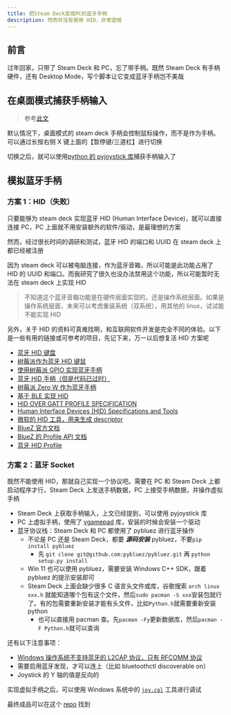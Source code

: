 ```yaml
---
title: 把Steam Deck变成PC的蓝牙手柄
description: 然而并没有使用 HID，非常遗憾
---
```


## 前言

过年回家，只带了 Steam Deck 和 PC，忘了带手柄。既然 Steam Deck 有手柄硬件，还有 Desktop Mode，写个脚本让它变成蓝牙手柄岂不美哉

## 在桌面模式捕获手柄输入

> 参考[此文](https://github.com/ValveSoftware/steam-for-linux/issues/8904)

默认情况下，桌面模式的 steam deck 手柄会控制鼠标操作，而不是作为手柄。可以通过长按右侧 X 键上面的【暂停键/三道杠】进行切换

切换之后，就可以使用[python 的 pyjoystick 库](https://github.com/justengel/pyjoystick)捕获手柄输入了

## 模拟蓝牙手柄

### 方案 1：HID（失败）

只要能够为 steam deck 实现蓝牙 HID (Human Interface Device)，就可以直接连接 PC，PC 上面就不用安装额外的软件/驱动，是最理想的方案

然而，经过很长时间的调研和测试，蓝牙 HID 的端口和 UUID 在 steam deck 上都已经被注册

因为 steam deck 可以被电脑连接，作为蓝牙音箱，所以可能是此功能占用了 HID 的 UUID 和端口。而我研究了很久也没办法禁用这个功能，所以可能暂时无法在 steam deck 上实现 HID

> 不知道这个蓝牙音箱功能是在硬件层面实现的，还是操作系统层面。如果是操作系统层面，未来可以考虑重装系统（双系统），用其他的 linux，试试能不能实现 HID

另外，关于 HID 的资料可真难找啊，和互联网软件开发是完全不同的体验。以下是一些有用的链接或可参考的项目，先记下来，万一以后想复活 HID 方案呢

- [蓝牙 HID 键盘](https://github.com/taoso/btk)
- [树莓派作为蓝牙 HID 键鼠](https://gist.github.com/scientificRat/be2bbac0769bfa04820bc73edc009bdf)
- [使用树莓派 GPIO 实现蓝牙手柄](https://github.com/Heerkog/HIDpi)
- [蓝牙 HID 手柄（但是代码已过时）](https://github.com/007durgesh219/BTGamepad)
- [树莓派 Zero W 作为蓝牙手柄](https://github.com/GamesCreatorsClub/GCC-Joystick)
- [基于 BLE 实现 HID](https://github.com/jpbrucker/BLE_HID)
- [HID OVER GATT PROFILE SPECIFICATION](https://www.bluetooth.org/docman/handlers/downloaddoc.ashx?doc_id=245141)
- [Human Interface Devices (HID) Specifications and Tools](https://www.usb.org/hid)
- [微软的 HID 工具，用来生成 descriptor](https://github.com/microsoft/hidtools)
- [BlueZ 官方文档](https://git.kernel.org/pub/scm/bluetooth/bluez.git/tree/doc)
- [BlueZ 的 Profile API 文档](https://git.kernel.org/pub/scm/bluetooth/bluez.git/tree/doc/profile-api.txt)
- [蓝牙 HID Profile](https://www.bluetooth.com/specifications/specs/human-interface-device-profile-1-1-1/)

### 方案 2：蓝牙 Socket

既然不能使用 HID，那就自己实现一个协议吧。需要在 PC 和 Steam Deck 上都启动程序才行，Steam Deck 上发送手柄数据，PC 上接受手柄数据，并操作虚拟手柄

- Steam Deck 上获取手柄输入，上文已经提到，可以使用 pyjoystick 库
- PC 上虚拟手柄，使用了 [vgamepad](https://pypi.org/project/vgamepad/) 库，安装的时候会安装一个驱动
- 蓝牙协议栈：Steam Deck 和 PC 都使用了 pybluez 进行蓝牙操作
  - 不论是 PC 还是 Steam Deck，都要 **_源码安装_** pybluez，不要`pip install pybluez`
    - 先 `git clone git@github.com:pybluez/pybluez.git` 再 `python setup.py install`
  - Win 11 也可以使用 pybluez，需要安装 Windows C++ SDK，跟着 pybluez 的提示安装即可
  - Steam Deck 上面会缺少很多 C 语言头文件或库，谷歌搜索 `arch linux xxx.h` 就能知道哪个包有这个文件，然后`sudo pacman -S xxx`安装包就行了。有的包需要重新安装才能有头文件，比如`Python.h`就需要重新安装 python
    - 也可以直接用 pacman 查。先`pacman -Fy`更新数据库，然后`pacman -F Python.h`就可以查询

还有以下注意事项：

- [Windows 操作系统不支持蓝牙的 L2CAP 协议，只有 RFCOMM 协议](https://github.com/pybluez/pybluez/issues/418)
- 需要启用蓝牙发现，才可以连上（比如 bluetoothctl discoverable on）
- Joystick 的 Y 轴的值是反向的

实现虚拟手柄之后，可以使用 Windows 系统中的 [`joy.cpl`](https://support.microsoft.com/en-us/topic/how-to-troubleshoot-game-controllers-in-microsoft-games-ee731224-b2d7-f25e-3c2a-338b27dbe1f5) 工具进行调试

最终成品可以在这个 [repo](https://github.com/DiscreteTom/stickdeck) 找到
